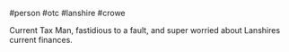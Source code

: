 #person #otc #lanshire #crowe 

Current Tax Man, fastidious to a fault, and super worried about Lanshires current finances.
